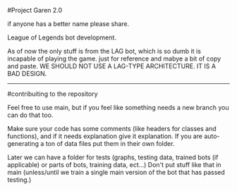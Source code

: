 #Project Garen 2.0

if anyone has a better name please share.

League of Legends bot development.

As of now the only stuff is from the LAG bot, which is so dumb it is incapable of playing the game. just for reference and mabye a bit of copy and paste. WE SHOULD NOT USE A LAG-TYPE ARCHITECTURE. IT IS A BAD DESIGN.

------------------------------------
#contribuiting to the repository

Feel free to use main, but if you feel like something needs a new branch you can do that too.

Make sure your code has some comments (like headers for classes and functions), and if it needs explanation give it explanation.
If you are auto-generating a ton of data files put them in their own folder.

Later we can have a folder for tests (graphs, testing data, trained bots (if applicable) or parts of bots, training data, ect...) Don't put stuff like that in main (unless/until we train a single main version of the bot that has passed testing.)


